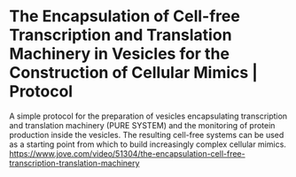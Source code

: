 # The Encapsulation of Cell-free Transcription and Translation Machinery in Vesicles for the Construction of Cellular Mimics | Protocol
A simple protocol for the preparation of vesicles encapsulating transcription and translation machinery (PURE SYSTEM) 
and the monitoring of protein production inside the vesicles. 
The resulting cell-free systems can be used as a starting point from which to build increasingly complex cellular mimics.  
https://www.jove.com/video/51304/the-encapsulation-cell-free-transcription-translation-machinery

